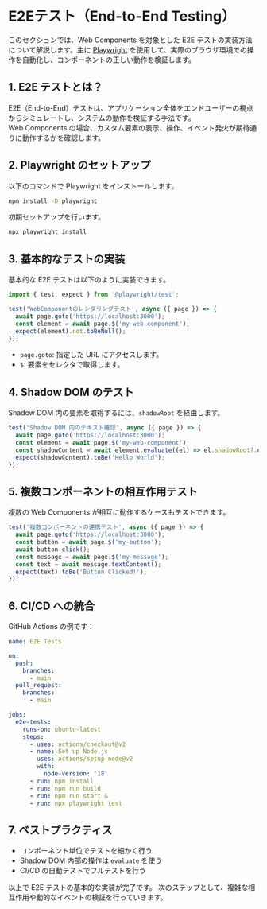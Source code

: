 # E2Eテスト（End-to-End Testing）

このセクションでは、Web Components を対象とした E2E テストの実装方法について解説します。主に [Playwright](https://playwright.dev/) を使用して、実際のブラウザ環境での操作を自動化し、コンポーネントの正しい動作を検証します。


## 1. E2E テストとは？

E2E（End-to-End）テストは、アプリケーション全体をエンドユーザーの視点からシミュレートし、システムの動作を検証する手法です。  
Web Components の場合、カスタム要素の表示、操作、イベント発火が期待通りに動作するかを確認します。


## 2. Playwright のセットアップ

以下のコマンドで Playwright をインストールします。

```bash
npm install -D playwright
```

初期セットアップを行います。

```bash
npx playwright install
```


## 3. 基本的なテストの実装

基本的な E2E テストは以下のように実装できます。

```ts
import { test, expect } from '@playwright/test';

test('WebComponentのレンダリングテスト', async ({ page }) => {
  await page.goto('https://localhost:3000');
  const element = await page.$('my-web-component');
  expect(element).not.toBeNull();
});
```

- `page.goto`: 指定した URL にアクセスします。
- `$`: 要素をセレクタで取得します。


## 4. Shadow DOM のテスト

Shadow DOM 内の要素を取得するには、`shadowRoot` を経由します。

```ts
test('Shadow DOM 内のテキスト確認', async ({ page }) => {
  await page.goto('https://localhost:3000');
  const element = await page.$('my-web-component');
  const shadowContent = await element.evaluate((el) => el.shadowRoot?.querySelector('p')?.textContent);
  expect(shadowContent).toBe('Hello World');
});
```


## 5. 複数コンポーネントの相互作用テスト

複数の Web Components が相互に動作するケースもテストできます。

```ts
test('複数コンポーネントの連携テスト', async ({ page }) => {
  await page.goto('https://localhost:3000');
  const button = await page.$('my-button');
  await button.click();
  const message = await page.$('my-message');
  const text = await message.textContent();
  expect(text).toBe('Button Clicked!');
});
```


## 6. CI/CD への統合

GitHub Actions の例です：

```yaml
name: E2E Tests

on:
  push:
    branches:
      - main
  pull_request:
    branches:
      - main

jobs:
  e2e-tests:
    runs-on: ubuntu-latest
    steps:
      - uses: actions/checkout@v2
      - name: Set up Node.js
        uses: actions/setup-node@v2
        with:
          node-version: '18'
      - run: npm install
      - run: npm run build
      - run: npm run start &
      - run: npx playwright test
```


## 7. ベストプラクティス

- コンポーネント単位でテストを細かく行う
- Shadow DOM 内部の操作は `evaluate` を使う
- CI/CD の自動テストでフルテストを行う

以上で E2E テストの基本的な実装が完了です。
次のステップとして、複雑な相互作用や動的なイベントの検証を行っていきます。
